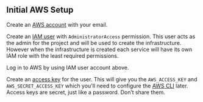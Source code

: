 ## Initial AWS Setup

Create an [AWS account](https://aws.amazon.com/free) with your email.

Create an [IAM user](https://docs.aws.amazon.com/IAM/latest/UserGuide/id_users_create.html) with `AdministratorAccess` permission. This user acts as the admin for the project and will be used to create the infrastructure. However when the infrastructure is created each service will have its own IAM role with the least required permissions.

Log in to AWS by using IAM user account above.

Create an [access key](https://docs.aws.amazon.com/IAM/latest/UserGuide/id_credentials_access-keys.html) for the user. This will give you the `AWS_ACCESS_KEY` and `AWS_SECRET_ACCESS_KEY` which you'll need to configure the [AWS CLI](https://docs.aws.amazon.com/cli/latest/userguide/cli-chap-configure.html) later. Access keys are secret, just like a password. Don’t share them.